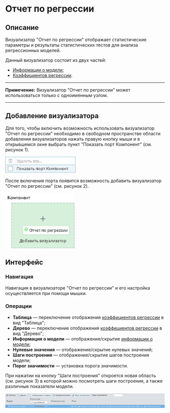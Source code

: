 # Отчет по регрессии

## Описание

Визуализатор "Отчет по регрессии" отображает статистические параметры и результаты статистических тестов для анализа регрессионных моделей.

Данный визуализатор состоит из двух частей:

* [Информации о модели](./info-model.md);
* [Коэффициентов регрессии](./coef-regression.md).

----

**Примечение:** Визуализатор "Отчет по регрессии" может использоваться только с одноименным узлом.

----

## Добавление визуализатора

Для того, чтобы включить возможность использовать визуализатор "Отчет по регрессии" необходимо в свободном пространстве области добавления визуализаторов нажать правую кнопку мыши и в открывшемся окне выбрать пункт "Показать порт Компонент" (см. рисунок 1).

![Включение порта "Компонент".](./readme-1.png)

После включения порта появится возможность добавить визуализатор "Отчет по регрессии" (см. рисунок 2).

![Добавление визуализатора "Отчет по регрессии".](./readme-2.png)

## Интерфейс

### Навигация

Навигация в визуализаторе "Отчет по регрессии" и его настройка осуществляется при помощи мышки.

### Операции

* **Таблица** — переключение отображения [коэффициентов регрессии](./coef-regression.md) в вид "Таблица";
* **Дерево** — переключение отображения [коэффициентов регрессии](./coef-regression.md) в вид "Дерево";
* **Информация о модели** — отображение/скрытие [информации о модели](./info-model.md);
* **Нулевые значения** — отображение/скрытие нулевых значений;
* **Шаги построения** — отображение/скрытие шагов построения модели;
* **Порог значимости** — установка порога значимости.

При нажатии на кнопку "Шаги построения" откроется новая область (см. рисунок 3) в которой можно посмотреть шаги построения, а также различные показатели модели.

![Шаги построения.](./readme-3.png)